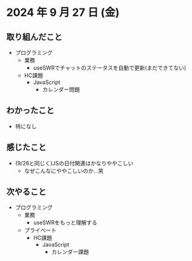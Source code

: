 # 2024 年 9 月 27 日 (金)

## 取り組んだこと
- プログラミング
  - 業務
    - useSWRでチャットのステータスを自動で更新(まだできてない)
  - HC課題
    - JavaScript
      - カレンダー問題

## わかったこと
- 特になし

## 感じたこと
- (9/26と同じく)JSの日付関連はかなりややこしい
  - なぜこんなにややこしいのか...笑

## 次やること
- プログラミング
  - 業務
    - useSWRをもっと理解する
  - プライベート
    - HC課題
      - JavaScript
        - カレンダー課題
